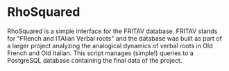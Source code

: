 # RhoSquared
RhoSquared is a simple interface for the FRITAV database. FRITAV stands for "FRench and ITAlian Verbal roots" and the database was built as part of a larger project analyzing the analogical dynamics of verbal roots in Old French and Old Italian. This script manages (simple!) queries to a PostgreSQL database containing the final data of the project.
